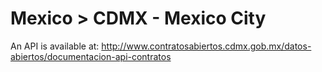 Mexico > CDMX - Mexico City
===========================

An API is available at: http://www.contratosabiertos.cdmx.gob.mx/datos-abiertos/documentacion-api-contratos